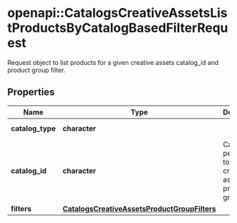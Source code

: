 # openapi::CatalogsCreativeAssetsListProductsByCatalogBasedFilterRequest

Request object to list products for a given creative assets catalog_id and product group filter.

## Properties
Name | Type | Description | Notes
------------ | ------------- | ------------- | -------------
**catalog_type** | **character** |  | [Enum: [CREATIVE_ASSETS]] 
**catalog_id** | **character** | Catalog id pertaining to the creative assets product group. | [Pattern: ^\\d+$] 
**filters** | [**CatalogsCreativeAssetsProductGroupFilters**](CatalogsCreativeAssetsProductGroupFilters.md) |  | 


